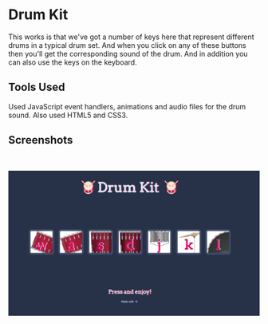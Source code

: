 # Drum Kit
This works is that we've got a number of keys here that represent different drums in
a typical drum set.
And when you click on any of these buttons then you'll get the corresponding sound of the drum.
And in addition you can also use the keys on the keyboard.

<h2>Tools Used</h2>
Used JavaScript event handlers, animations and audio files for the drum sound. Also used HTML5 and CSS3.

<h2>Screenshots</h2>
<br>

![image](https://github.com/AnnaKondrDeveloper/Drum-Kit/raw/main/images/scrin.png)
